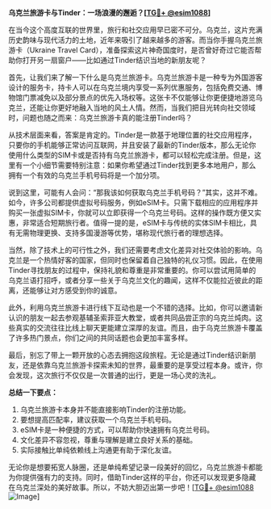 **乌克兰旅游卡与Tinder：一场浪漫的邂逅？[[TG💪+ @esim1088](https://t.me/s/esim1088)]**

在当今这个高度互联的世界里，旅行和社交应用早已密不可分。乌克兰，这片充满历史韵味与现代活力的土地，近年来吸引了越来越多的游客。而当你手握乌克兰旅游卡（Ukraine Travel Card），准备探索这片神奇国度时，是否曾好奇过它能否帮助你打开另一扇窗户——比如通过Tinder结识当地的新朋友呢？

首先，让我们来了解一下什么是乌克兰旅游卡。乌克兰旅游卡是一种专为外国游客设计的服务卡，持卡人可以在乌克兰境内享受一系列优惠服务，包括免费交通、博物馆门票减免以及部分景点的优先入场权等。这张卡不仅能够让你更便捷地游览乌克兰，还能让你更好地融入当地的风土人情。然而，当我们把目光转向社交领域时，问题也随之而来：乌克兰旅游卡真的能注册Tinder吗？

从技术层面来看，答案是肯定的。Tinder是一款基于地理位置的社交应用程序，只要你的手机能够正常访问互联网，并且安装了最新的Tinder版本，那么无论你使用什么类型的SIM卡或是否持有乌克兰旅游卡，都可以轻松完成注册。但是，这里有一个小细节需要特别注意：如果你希望通过Tinder找到更多本地用户，那么拥有一个有效的乌克兰手机号码将是一个加分项。

说到这里，可能有人会问：“那我该如何获取乌克兰手机号码？”其实，这并不难。如今，许多公司都提供虚拟号码服务，例如eSIM卡。只需下载相应的应用程序并购买一张虚拟SIM卡，你就可以立即获得一个乌克兰号码。这样的操作既方便又实惠，非常适合短期旅行者。值得一提的是，eSIM卡与传统的实体SIM卡相比，具有无需物理更换、支持多国漫游等优势，堪称现代旅行者的理想选择。

当然，除了技术上的可行性之外，我们还需要考虑文化差异对社交体验的影响。乌克兰是一个热情好客的国家，但同时也保留着自己独特的礼仪习惯。因此，在使用Tinder寻找朋友的过程中，保持礼貌和尊重是非常重要的。你可以尝试用简单的乌克兰语打招呼，或者分享一些关于乌克兰文化的趣闻，这样不仅能拉近彼此的距离，还能够让对方感受到你的诚意。

此外，利用乌克兰旅游卡进行线下互动也是一个不错的选择。比如，你可以邀请新认识的朋友一起去参观基辅圣索菲亚大教堂，或者共同品尝正宗的乌克兰炖肉。这些真实的交流往往比线上聊天更能建立深厚的友谊。而且，由于乌克兰旅游卡覆盖了许多热门景点，你们之间的共同话题也会更加丰富多样。

最后，别忘了带上一颗开放的心态去拥抱这段旅程。无论是通过Tinder结识新朋友，还是依靠乌克兰旅游卡探索未知的世界，最重要的是享受过程本身。或许，你会发现，这次旅行不仅仅是一次普通的出行，更是一场心灵的洗礼。

**总结一下要点：**
1. 乌克兰旅游卡本身并不能直接影响Tinder的注册功能。
2. 要想提高匹配率，建议获取一个乌克兰手机号码。
3. eSIM卡是一种便捷的方式，可以帮助你快速拥有乌克兰号码。
4. 文化差异不容忽视，尊重与理解是建立良好关系的基础。
5. 实际接触比单纯依赖线上沟通更有助于深化友谊。

无论你是想要拓宽人脉圈，还是单纯希望记录一段美好的回忆，乌克兰旅游卡都能为你提供强有力的支持。同时，借助Tinder这样的平台，你还可以发现更多隐藏在乌克兰深处的美好故事。所以，不妨大胆迈出第一步吧！[[TG💪+ @esim1088](https://t.me/s/esim1088) ![Image](https://i.postimg.cc/4NQfJmqS/Snipaste-2025-05-13-00-14-12.png)]